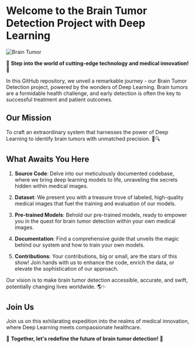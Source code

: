 # Welcome to the Brain Tumor Detection Project with Deep Learning

![Brain Tumor](brain_tumor_image.jpg)

🌟 **Step into the world of cutting-edge technology and medical innovation!** 🌟

In this GitHub repository, we unveil a remarkable journey - our Brain Tumor Detection project, powered by the wonders of Deep Learning. Brain tumors are a formidable health challenge, and early detection is often the key to successful treatment and patient outcomes.

## Our Mission

To craft an extraordinary system that harnesses the power of Deep Learning to identify brain tumors with unmatched precision. 🧠🔍

## What Awaits You Here

1. **Source Code**: Delve into our meticulously documented codebase, where we bring deep learning models to life, unraveling the secrets hidden within medical images.

2. **Dataset**: We present you with a treasure trove of labeled, high-quality medical images that fuel the training and evaluation of our models.

3. **Pre-trained Models**: Behold our pre-trained models, ready to empower you in the quest for brain tumor detection within your own medical images.

4. **Documentation**: Find a comprehensive guide that unveils the magic behind our system and how to train your own models.

5. **Contributions**: Your contributions, big or small, are the stars of this show! Join hands with us to enhance the code, enrich the data, or elevate the sophistication of our approach.

Our vision is to make brain tumor detection accessible, accurate, and swift, potentially changing lives worldwide. 🌎✨

## Join Us

Join us on this exhilarating expedition into the realms of medical innovation, where Deep Learning meets compassionate healthcare.

🌟 **Together, let's redefine the future of brain tumor detection!** 🌟
